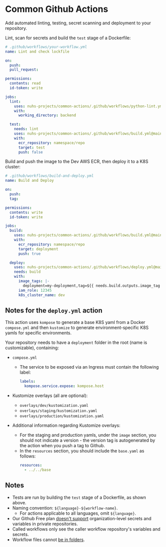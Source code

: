 # Common Github Actions

Add automated linting, testing, secret scanning and deployment to your repository.

Lint, scan for secrets and build the `test` stage of a Dockerfile:

```yaml
# .github/workflows/your-workflow.yml
name: Lint and check lockfile

on:
  push:
  pull_request:

permissions:
  contents: read
  id-token: write

jobs:
  lint:
    uses: nuhs-projects/common-actions/.github/workflows/python-lint.yml@main
    with:
      working_directory: backend

  test:
    needs: lint
    uses: nuhs-projects/common-actions/.github/workflows/build.yml@main
    with:
      ecr_repository: namespace/repo
      target: test
      push: false
```

Build and push the image to the Dev AWS ECR, then deploy it to a K8S cluster:

```yaml
# .github/workflows/build-and-deploy.yml
name: Build and Deploy

on:
  push:
  tag:

permissions:
  contents: write
  id-token: write

jobs:
  build:
    uses: nuhs-projects/common-actions/.github/workflows/build.yml@main
    with:
      ecr_repository: namespace/repo
      target: deployment
      push: true

  deploy:
    uses: nuhs-projects/common-actions/.github/workflows/deploy.yml@main
    needs: build
    with:
      image_tags: |-
        deployment=my-deployment,tag=${{ needs.build.outputs.image_tag }}
      iam_role: 12345
      k8s_cluster_name: dev
```


## Notes for the `deploy.yml` action

This action uses `kompose` to generate a base K8S yaml from a Docker `compose.yml` and then `kustomize` to generate environment-specific K8S yamls for specific environments.

Your repository needs to have a `deployment` folder in the root (name is customizable), containing:

- `compose.yml`

  - The service to be exposed via an Ingress must contain the following label:
    ```yaml
    labels:
      kompose.service.expose: kompose.host
    ```

- Kustomize overlays (all are optional):
  - `overlays/dev/kustomization.yaml`
  - `overlays/staging/kustomization.yaml`
  - `overlays/production/kustomization.yaml`
- Additional information regarding Kustomize overlays:
  - For the staging and production yamls, under the `image` section, you should not indicate a version - the version tag is autogenerated by the action when you push a tag to Github.
  - In the `resources` section, you should include the `base.yaml` as follows:
    ```yaml
    resources:
      - ../../base
    ```

## Notes

- Tests are run by building the `test` stage of a Dockerfile, as shown above.
- Naming convention: `${language}-${workflow-name}`.
  - For actions applicable to all languages, omit `${language}`.
- Our Github Free plan [doesn't support] organization-level secrets and variables in private repositories.
- Called workflows only see the caller workflow repository's variables and secrets.
- Workflow files cannot [be in folders].

[doesn't support]: https://docs.github.com/en/actions/writing-workflows/choosing-what-your-workflow-does/store-information-in-variables#creating-configuration-variables-for-an-organization
[be in folders]: https://github.com/orgs/community/discussions/10773
